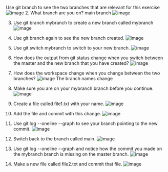 Use git branch to see the two branches that are relevant for this exercise
![image](https://github.com/Teesha3/surprisetest/assets/157092368/967d7f63-a9cc-46f6-a6be-5df2d169b41a)
2.	What branch are you on?
main branch
![image](https://github.com/Teesha3/surprisetest/assets/157092368/f4927035-84cd-444f-8a13-05c69a4a4cb8)

3.	Use git branch mybranch to create a new branch called mybranch
   ![image](https://github.com/Teesha3/surprisetest/assets/157092368/d89381d8-7e1c-4749-ba71-8895dbb943a5)

5.	Use git branch again to see the new branch created.
   ![image](https://github.com/Teesha3/surprisetest/assets/157092368/408988da-908f-4d9f-9257-ff55fc8909cb)

7.	Use git switch mybranch to switch to your new branch.
   ![image](https://github.com/Teesha3/surprisetest/assets/157092368/1ca59063-a41b-40a6-8c34-dd762c1a78f5)

9.	How does the output from git status change when you switch between the master and the new branch that you have created?
    ![image](https://github.com/Teesha3/surprisetest/assets/157092368/6f3468dd-c161-4983-b769-c1c70cf66877)

11.	How does the workspace change when you change between the two branches?
    ![image](https://github.com/Teesha3/surprisetest/assets/157092368/e7717f52-d1b0-461d-8980-af1bebb5a6fa)
The branch names change
13.	Make sure you are on your mybranch branch before you continue.
    ![image](https://github.com/Teesha3/surprisetest/assets/157092368/770a05a0-de6e-402c-9d1c-b8cf4094acfa)

15.	Create a file called file1.txt with your name.
    ![image](https://github.com/Teesha3/surprisetest/assets/157092368/31d75aab-2f04-4bde-8c1e-b16bbce597ff)

17.	Add the file and commit with this change.
    ![image](https://github.com/Teesha3/surprisetest/assets/157092368/338d12f1-fb30-4b19-857e-c02109c155d6)

19.	Use git log --oneline --graph to see your branch pointing to the new commit.
    ![image](https://github.com/Teesha3/surprisetest/assets/157092368/2d03d406-55f7-4521-a462-7220e7afa054)

21.	Switch back to the branch called main.
    ![image](https://github.com/Teesha3/surprisetest/assets/157092368/731b7d15-621d-46ae-9a7c-8140e90aa6fa)

23.	Use git log --oneline --graph and notice how the commit you made on the mybranch branch is missing on the master branch.
    ![image](https://github.com/Teesha3/surprisetest/assets/157092368/78073831-bc20-4525-a57b-faf63f7d1d24)

25.	Make a new file called file2.txt and commit that file.
    ![image](https://github.com/Teesha3/surprisetest/assets/157092368/d933a25f-4142-4a79-b6fa-d4c6c2f5f9cb)
